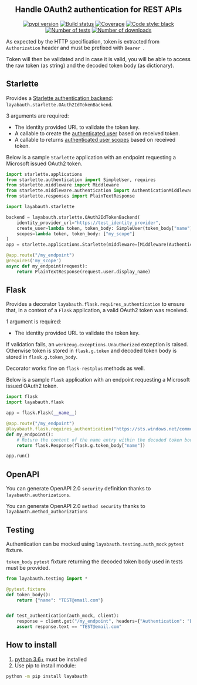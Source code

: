 <h2 align="center">Handle OAuth2 authentication for REST APIs</h2>

<p align="center">
<a href="https://pypi.org/project/layabauth/"><img alt="pypi version" src="https://img.shields.io/pypi/v/layabauth"></a>
<a href="https://travis-ci.com/Colin-b/layabauth"><img alt="Build status" src="https://api.travis-ci.com/Colin-b/layabauth.svg?branch=master"></a>
<a href="https://travis-ci.com/Colin-b/layabauth"><img alt="Coverage" src="https://img.shields.io/badge/coverage-100%25-brightgreen"></a>
<a href="https://github.com/psf/black"><img alt="Code style: black" src="https://img.shields.io/badge/code%20style-black-000000.svg"></a>
<a href="https://travis-ci.com/Colin-b/layabauth"><img alt="Number of tests" src="https://img.shields.io/badge/tests-20 passed-blue"></a>
<a href="https://pypi.org/project/layabauth/"><img alt="Number of downloads" src="https://img.shields.io/pypi/dm/layabauth"></a>
</p>

As expected by the HTTP specification, token is extracted from `Authorization` header and must be prefixed with `Bearer `.

Token will then be validated and in case it is valid, you will be able to access the raw token (as string) and the decoded token body (as dictionary).

## Starlette

Provides a [Starlette authentication backend](https://www.starlette.io/authentication/): `layabauth.starlette.OAuth2IdTokenBackend`.

3 arguments are required:
* The identity provided URL to validate the token key.
* A callable to create the [authenticated user](https://www.starlette.io/authentication/#users) based on received token.
* A callable to returns [authenticated user scopes](https://www.starlette.io/authentication/#permissions) based on received token.

Below is a sample `Starlette` application with an endpoint requesting a Microsoft issued OAuth2 token.

```python
import starlette.applications
from starlette.authentication import SimpleUser, requires
from starlette.middleware import Middleware
from starlette.middleware.authentication import AuthenticationMiddleware
from starlette.responses import PlainTextResponse

import layabauth.starlette

backend = layabauth.starlette.OAuth2IdTokenBackend(
    identity_provider_url="https://test_identity_provider",
    create_user=lambda token, token_body: SimpleUser(token_body["name"]),
    scopes=lambda token, token_body: ["my_scope"]
)
app = starlette.applications.Starlette(middleware=[Middleware(AuthenticationMiddleware, backend=backend)])

@app.route("/my_endpoint")
@requires('my_scope')
async def my_endpoint(request):
    return PlainTextResponse(request.user.display_name)
```

## Flask

Provides a decorator `layabauth.flask.requires_authentication` to ensure that, in a context of a `Flask` application, a valid OAuth2 token was received.

1 argument is required:
* The identity provided URL to validate the token key.

If validation fails, an `werkzeug.exceptions.Unauthorized` exception is raised.
Otherwise token is stored in `flask.g.token` and decoded token body is stored in `flask.g.token_body`.

Decorator works fine on `flask-restplus` methods as well.

Below is a sample `Flask` application with an endpoint requesting a Microsoft issued OAuth2 token.

```python
import flask
import layabauth.flask

app = flask.Flask(__name__)

@app.route("/my_endpoint")
@layabauth.flask.requires_authentication("https://sts.windows.net/common/discovery/keys")
def my_endpoint():
    # Return the content of the name entry within the decoded token body.
    return flask.Response(flask.g.token_body["name"])

app.run()
```

## OpenAPI

You can generate OpenAPI 2.0 `security` definition thanks to `layabauth.authorizations`.

You can generate OpenAPI 2.0 `method security` thanks to `layabauth.method_authorizations`

## Testing

Authentication can be mocked using `layabauth.testing.auth_mock` `pytest` fixture.

`token_body` `pytest` fixture returning the decoded token body used in tests must be provided.

```python
from layabauth.testing import *

@pytest.fixture
def token_body():
    return {"name": "TEST@email.com"}


def test_authentication(auth_mock, client):
    response = client.get("/my_endpoint", headers={"Authentication": "Bearer mocked_token"})
    assert response.text == "TEST@email.com"
```

## How to install
1. [python 3.6+](https://www.python.org/downloads/) must be installed
2. Use pip to install module:
```sh
python -m pip install layabauth
```
